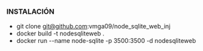 ### INSTALACIÓN


-  git clone git@github.com:vmga09/node_sqlite_web_inj
-  docker build -t nodesqliteweb .
-  docker run --name node-sqlite -p 3500:3500 -d nodesqliteweb